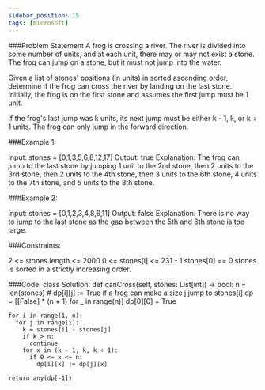```yaml
---
sidebar_position: 15
tags: [microsoft]
---
```


###Problem Statement
A frog is crossing a river. The river is divided into some number of units, and at each unit, there may or may not exist a stone. The frog can jump on a stone, but it must not jump into the water.

Given a list of stones' positions (in units) in sorted ascending order, determine if the frog can cross the river by landing on the last stone. Initially, the frog is on the first stone and assumes the first jump must be 1 unit.

If the frog's last jump was k units, its next jump must be either k - 1, k, or k + 1 units. The frog can only jump in the forward direction.

 

###Example 1:

Input: stones = [0,1,3,5,6,8,12,17]
Output: true
Explanation: The frog can jump to the last stone by jumping 1 unit to the 2nd stone, then 2 units to the 3rd stone, then 2 units to the 4th stone, then 3 units to the 6th stone, 4 units to the 7th stone, and 5 units to the 8th stone.


###Example 2:

Input: stones = [0,1,2,3,4,8,9,11]
Output: false
Explanation: There is no way to jump to the last stone as the gap between the 5th and 6th stone is too large.
 

###Constraints:

2 <= stones.length <= 2000
0 <= stones[i] <= 231 - 1
stones[0] == 0
stones is sorted in a strictly increasing order.


###Code:
class Solution:
  def canCross(self, stones: List[int]) -> bool:
    n = len(stones)
    # dp[i][j] := True if a frog can make a size j jump to stones[i]
    dp = [[False] * (n + 1) for _ in range(n)]
    dp[0][0] = True

    for i in range(1, n):
      for j in range(i):
        k = stones[i] - stones[j]
        if k > n:
          continue
        for x in (k - 1, k, k + 1):
          if 0 <= x <= n:
            dp[i][k] |= dp[j][x]

    return any(dp[-1])
